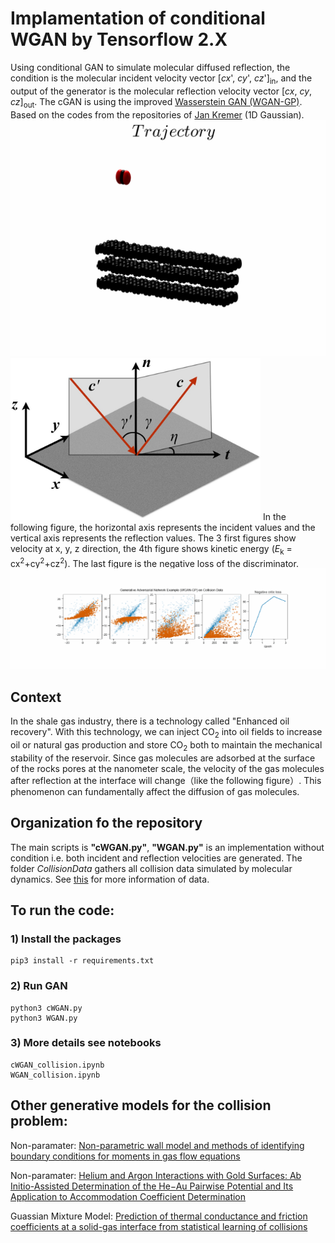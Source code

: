 # Implamentation of conditional WGAN by Tensorflow 2.X

Using conditional GAN to simulate molecular diffused reflection, 
the condition is the molecular incident velocity vector [*cx*', *cy*', *cz*']<sub>in</sub>,
and the output of the generator is the molecular reflection velocity vector [*cx*, *cy*, *cz*]<sub>out</sub>. The cGAN is using the
improved [Wasserstein GAN (WGAN-GP)](https://arxiv.org/abs/1704.00028). Based on the codes from the
repositories of [Jan Kremer](https://https://github.com/kremerj/gan) (1D Gaussian).
<img src="./demo_image/collisionCO23D_sansCoor.gif" width="600" /> <img src="./demo_image/fig-TN_plan.jpg" width="400" /> 
In the following figure, the horizontal axis represents the incident values and the vertical axis represents the reflection values.
The 3 first figures show velocity at x, y, z direction, the 4th figure shows kinetic energy 
(*E*<sub>k</sub> = cx<sup>2</sup>+cy<sup>2</sup>+cz<sup>2</sup>). The last figure is the negative loss of the discriminator.
![alt text](./demo_image/cGAN_train.gif) 

## Context
In the shale gas industry, there is a technology called "Enhanced oil recovery". 
With this technology, we can inject CO<sub>2</sub> into oil fields to increase oil or natural gas production and store CO<sub>2</sub> both to maintain the mechanical stability of the reservoir.
Since gas molecules are adsorbed at the surface of the rocks pores at the nanometer scale, the velocity of the gas molecules after reflection at the interface will change（like the following figure）.
This phenomenon can fundamentally affect the diffusion of gas molecules.


## Organization fo the repository

The main scripts is **"cWGAN.py"**, 
**"WGAN.py"** is an implementation without condition i.e. both incident and reflection velocities are generated.
The folder *CollisionData* gathers all collision data simulated by molecular dynamics. 
See [this](https://www.researchgate.net/publication/327466365_Collision_data_of_He_and_Ar_gas_on_gold_surface) for more information of data.
## To run the code:

### 1) Install the packages 

```
pip3 install -r requirements.txt
```

### 2) Run GAN

```
python3 cWGAN.py
python3 WGAN.py
```

### 3) More details see notebooks
```
cWGAN_collision.ipynb
WGAN_collision.ipynb
```
## Other generative models for the collision problem:
Non-paramater: [Non-parametric wall model and methods of identifying boundary conditions for moments in gas flow equations](https://aip.scitation.org/doi/10.1063/1.5016278)

Non-paramater: [Helium and Argon Interactions with Gold Surfaces: Ab Initio-Assisted Determination of the He−Au Pairwise Potential and Its Application to Accommodation Coefficient Determination](https://pubs.acs.org/doi/10.1021/acs.jpcc.8b03555)

Guassian Mixture Model: [Prediction of thermal conductance and friction coefficients at a solid-gas interface from statistical learning of collisions](https://hal.archives-ouvertes.fr/hal-01873261)
